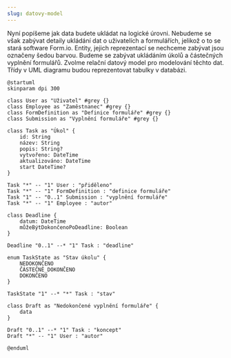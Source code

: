 ```yaml
---
slug: datovy-model
---
```


Nyní popíšeme jak data budete ukládat na logické úrovni. Nebudeme se však
zabývat detaily ukládání dat o uživatelích a formulářích, jelikož o to se stará
software Form.io. Entity, jejich reprezentací se nechceme zabývat jsou označeny
šedou barvou. Budeme se zabývat ukládáním úkolů a částečných vyplnění formulářů.
Zvolme relační datový model pro modelování těchto dat. Třídy v UML diagramu
budou reprezentovat tabulky v databázi.

```plantuml
@startuml
skinparam dpi 300

class User as "Uživatel" #grey {}
class Employee as "Zaměstnanec" #grey {}
class FormDefinition as "Definice formuláře" #grey {}
class Submission as "Vyplnění formuláře" #grey {}

class Task as "Úkol" {
    id: String
    název: String
    popis: String?
    vytvořeno: DateTime
    aktualizováno: DateTime
    start DateTime?
}

Task "*" -- "1" User : "přiděleno"
Task "*" -- "1" FormDefinition : "definice formuláře"
Task "1" -- "0..1" Submission : "vyplnění formuláře"
Task "*" -- "1" Employee : "autor"

class Deadline {
    datum: DateTime
    můžeBýtDokončenoPoDeadline: Boolean
}

Deadline "0..1" --* "1" Task : "deadline"

enum TaskState as "Stav úkolu" {
    NEDOKONČENO
    ČÁSTEČNĚ_DOKONČENO
    DOKONČENO
}

TaskState "1" --* "*" Task : "stav"

class Draft as "Nedokončené vyplnění formuláře" {
    data
}

Draft "0..1" --* "1" Task : "koncept"
Draft "*" -- "1" User : "autor"

@enduml
```
